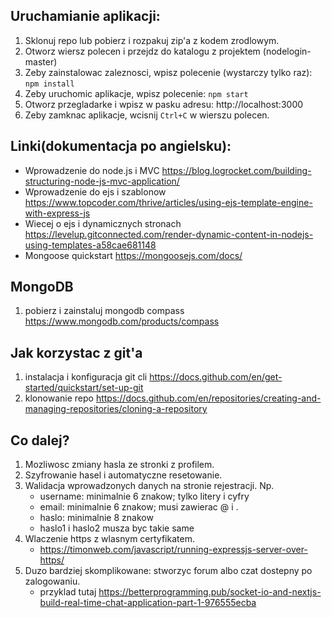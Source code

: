 ## Uruchamianie aplikacji:
 1. Sklonuj repo lub pobierz i rozpakuj zip'a z kodem zrodlowym.
 2. Otworz wiersz polecen i przejdz do katalogu z projektem (nodelogin-master)
 3. Zeby zainstalowac zaleznosci, wpisz polecenie (wystarczy tylko raz): `npm install`
 4. Zeby uruchomic aplikacje, wpisz polecenie: `npm start`
 5. Otworz przegladarke i wpisz w pasku adresu: http://localhost:3000
 6. Zeby zamknac aplikacje, wcisnij `Ctrl+C` w wierszu polecen.

## Linki(dokumentacja po angielsku):
 - Wprowadzenie do node.js i MVC https://blog.logrocket.com/building-structuring-node-js-mvc-application/
 - Wprowadzenie do ejs i szablonow https://www.topcoder.com/thrive/articles/using-ejs-template-engine-with-express-js
 - Wiecej o ejs i dynamicznych stronach https://levelup.gitconnected.com/render-dynamic-content-in-nodejs-using-templates-a58cae681148
 - Mongoose quickstart https://mongoosejs.com/docs/

## MongoDB
 1. pobierz i zainstaluj mongodb compass https://www.mongodb.com/products/compass

## Jak korzystac z git'a
 1. instalacja i konfiguracja git cli https://docs.github.com/en/get-started/quickstart/set-up-git
 2. klonowanie repo https://docs.github.com/en/repositories/creating-and-managing-repositories/cloning-a-repository

## Co dalej?
 1. Mozliwosc zmiany hasla ze stronki z profilem.
 2. Szyfrowanie hasel i automatyczne resetowanie.
 3. Walidacja wprowadzonych danych na stronie rejestracji. Np. 
    - username: minimalnie 6 znakow; tylko litery i cyfry
    - email: minimalnie 6 znakow; musi zawierac @ i .
    - haslo: minimalnie 8 znakow
    - haslo1 i haslo2 musza byc takie same
 4. Wlaczenie https z wlasnym certyfikatem. 
    - https://timonweb.com/javascript/running-expressjs-server-over-https/
 5. Duzo bardziej skomplikowane: stworzyc forum albo czat dostepny po zalogowaniu.
    - przyklad tutaj https://betterprogramming.pub/socket-io-and-nextjs-build-real-time-chat-application-part-1-976555ecba
